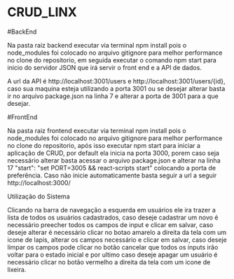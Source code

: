 # CRUD_LINX

#BackEnd

Na pasta raiz backend executar via terminal npm install pois o node_modules foi colocado no arquivo gitignore para melhor performance no clone do repositorio, em seguida executar o comando npm start para inicio do servidor JSON que irá servir o front end e a API de dados.


A url da API é http://localhost:3001/users e http://localhost:3001/users/{id}, caso sua maquina esteja utilizando a porta 3001 ou se desejar alterar basta ir no arquivo package.json na linha 7 e alterar a porta de 3001 para a que desejar.

#FrontEnd

Na pasta raiz frontend executar via terminal npm install pois o node_modules foi colocado no arquivo gitignore para melhor performance no clone do repositorio, após isso executar npm start para iniciar a aplicação de CRUD, por default ela inicia na porta 3000, porem caso seja necessário alterar basta acessar o arquivo package.json e alterar na linha 17 "start": "set PORT=3005 && react-scripts start" colocando a porta de preferência.
Caso não inicie automaticamente basta seguir a url a seguir http://localhost:3000/

Utilização do Sistema

Clicando na barra de navegação a esquerda em usuários ele ira trazer a lista de todos os usuários cadastrados, caso deseje cadastrar um novo é necessário preecher todos os campos de input e clicar em salvar, caso deseje alterar é necessário clicar no botao amarelo a direita da tela com um icone de lapis, alterar os campos necessário e clicar em salvar, caso deseje limpar os campos pode clicar no botão cancelar que todos os inputs irão voltar para o estado inicial e por ultimo caso deseje apagar um usuário é necessário clicar no botão vermelho a direita da tela com um icone de lixeira.
